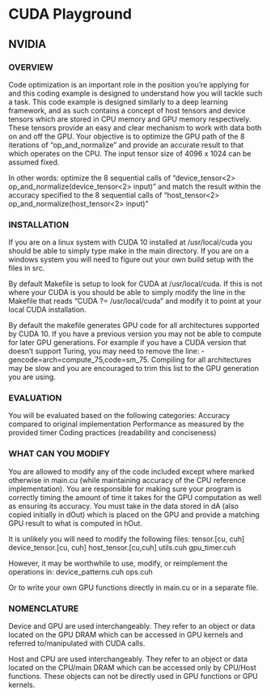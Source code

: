 # CUDA Playground

## NVIDIA
### OVERVIEW
Code optimization is an important role in the position you’re applying for and this coding example is designed to understand how you will tackle such a task. This code example is designed similarly to a deep learning framework, and as such contains a concept of host tensors and device tensors which are stored in CPU memory and GPU memory respectively. These tensors provide an easy and clear mechanism to work with data both on and off the GPU. Your objective is to optimize the GPU path of the 8 iterations of “op_and_normalize” and provide an accurate result to that which operates on the CPU. The input tensor size of 4096 x 1024 can be assumed fixed.

In other words: optimize the 8 sequential calls of
“device_tensor<2> op_and_normalize(device_tensor<2> input)”
and match the result within the accuracy specified to the 8 sequential calls of
“host_tensor<2> op_and_normalize(host_tensor<2> input)”

### INSTALLATION
If you are on a linux system with CUDA 10 installed at /usr/local/cuda you should be able to simply type make in the main directory. If you are on a windows system you will need to figure out your own build setup with the files in src.

By default Makefile is setup to look for CUDA at /usr/local/cuda.  If this is not where your CUDA is you should be able to simply modify the line in the Makefile that reads “CUDA ?= /usr/local/cuda” and modify it to point at your local CUDA installation.

By default the makefile generates GPU code for all architectures supported by CUDA 10. If you have a previous version you may not be able to compute for later GPU generations. For example if you have a CUDA version that doesn’t support Turing, you may need to remove the line: -gencode=arch=compute_75,code=sm_75. Compiling for all architectures may be slow and you are encouraged to trim this list to the GPU generation you are using.

### EVALUATION
You will be evaluated based on the following categories:
Accuracy compared to original implementation
Performance as measured by the provided timer
Coding practices (readability and conciseness)

### WHAT CAN YOU MODIFY
You are allowed to modify any of the code included except where marked otherwise in main.cu (while maintaining accuracy of the CPU reference implementation). You are responsible for making sure your program is correctly timing the amount of time it takes for the GPU computation as well as ensuring its accuracy. You must take in the data stored in dA (also copied initially in dOut) which is placed on the GPU and provide a matching GPU result to what is computed in hOut.

It is unlikely you will need to modify the following files:
tensor.[cu, cuh]
device_tensor.[cu, cuh]
host_tensor.[cu,cuh]
utils.cuh
gpu_timer.cuh

However, it may be worthwhile to use, modify, or reimplement the operations in:
device_patterns.cuh
ops.cuh

Or to write your own GPU functions directly in main.cu or in a separate file.

### NOMENCLATURE
Device and GPU are used interchangeably. They refer to an object or data located on the GPU DRAM which can be accessed in GPU kernels and referred to/manipulated with CUDA calls.

Host and CPU are used interchangeably. They refer to an object or data located on the CPU/main DRAM which can be accessed only by CPU/Host functions. These objects can not be directly used in GPU functions or GPU kernels.